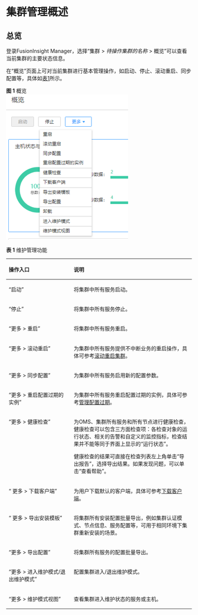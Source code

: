# 集群管理概述<a name="admin_guide_000011"></a>

## 总览<a name="section148661250133915"></a>

登录FusionInsight Manager，选择“集群 \>  _待操作集群的名称_  \> 概览”可以查看当前集群的主要状态信息。

在“概览”页面上可对当前集群进行基本管理操作，如启动、停止、滚动重启、同步配置等，具体如[表1](#table17943743105914)所示。

**图 1**  概览<a name="fig1870121155618"></a>  
![](figures/概览.png "概览")

**表 1**  维护管理功能

<a name="table17943743105914"></a>
<table><thead align="left"><tr id="row294464319592"><th class="cellrowborder" valign="top" width="35%" id="mcps1.2.3.1.1"><p id="p1794416433599"><a name="p1794416433599"></a><a name="p1794416433599"></a>操作入口</p>
</th>
<th class="cellrowborder" valign="top" width="65%" id="mcps1.2.3.1.2"><p id="p39441543165914"><a name="p39441543165914"></a><a name="p39441543165914"></a>说明</p>
</th>
</tr>
</thead>
<tbody><tr id="row4511952133818"><td class="cellrowborder" valign="top" width="35%" headers="mcps1.2.3.1.1 "><p id="p75311529383"><a name="p75311529383"></a><a name="p75311529383"></a><span class="menucascade" id="menucascade3747131783912"><a name="menucascade3747131783912"></a><a name="menucascade3747131783912"></a>“<span class="uicontrol" id="uicontrol1274713175396"><a name="uicontrol1274713175396"></a><a name="uicontrol1274713175396"></a>启动</span>”</span></p>
</td>
<td class="cellrowborder" valign="top" width="65%" headers="mcps1.2.3.1.2 "><p id="p5530525384"><a name="p5530525384"></a><a name="p5530525384"></a>将集群中所有服务启动。</p>
</td>
</tr>
<tr id="row7873145384011"><td class="cellrowborder" valign="top" width="35%" headers="mcps1.2.3.1.1 "><p id="p8873155334016"><a name="p8873155334016"></a><a name="p8873155334016"></a><span class="menucascade" id="menucascade1653713013418"><a name="menucascade1653713013418"></a><a name="menucascade1653713013418"></a>“<span class="uicontrol" id="uicontrol35378016415"><a name="uicontrol35378016415"></a><a name="uicontrol35378016415"></a>停止</span>”</span></p>
</td>
<td class="cellrowborder" valign="top" width="65%" headers="mcps1.2.3.1.2 "><p id="p1797110326548"><a name="p1797110326548"></a><a name="p1797110326548"></a>将集群中所有服务停止。</p>
</td>
</tr>
<tr id="row13559154104113"><td class="cellrowborder" valign="top" width="35%" headers="mcps1.2.3.1.1 "><p id="p13559542416"><a name="p13559542416"></a><a name="p13559542416"></a><span class="menucascade" id="menucascade1823111194119"><a name="menucascade1823111194119"></a><a name="menucascade1823111194119"></a>“<span class="uicontrol" id="uicontrol0231411114115"><a name="uicontrol0231411114115"></a><a name="uicontrol0231411114115"></a>更多 &gt; 重启</span>”</span></p>
</td>
<td class="cellrowborder" valign="top" width="65%" headers="mcps1.2.3.1.2 "><p id="p5559164204111"><a name="p5559164204111"></a><a name="p5559164204111"></a>将集群中所有服务重启。</p>
</td>
</tr>
<tr id="row11377930205112"><td class="cellrowborder" valign="top" width="35%" headers="mcps1.2.3.1.1 "><p id="p13787308515"><a name="p13787308515"></a><a name="p13787308515"></a><span class="menucascade" id="menucascade1027995995114"><a name="menucascade1027995995114"></a><a name="menucascade1027995995114"></a>“<span class="uicontrol" id="uicontrol12796591510"><a name="uicontrol12796591510"></a><a name="uicontrol12796591510"></a>更多</span> &gt; <span class="uicontrol" id="uicontrol1927925935115"><a name="uicontrol1927925935115"></a><a name="uicontrol1927925935115"></a>滚动重启</span>”</span></p>
</td>
<td class="cellrowborder" valign="top" width="65%" headers="mcps1.2.3.1.2 "><p id="p12378530135112"><a name="p12378530135112"></a><a name="p12378530135112"></a>为集群中所有服务提供不中断业务的重启操作，具体可参考<a href="滚动重启集群.md">滚动重启集群</a>。</p>
</td>
</tr>
<tr id="row9939434205111"><td class="cellrowborder" valign="top" width="35%" headers="mcps1.2.3.1.1 "><p id="p12939134185110"><a name="p12939134185110"></a><a name="p12939134185110"></a><span class="menucascade" id="menucascade11241152525211"><a name="menucascade11241152525211"></a><a name="menucascade11241152525211"></a>“<span class="uicontrol" id="uicontrol52424251522"><a name="uicontrol52424251522"></a><a name="uicontrol52424251522"></a>更多</span> &gt; <span class="uicontrol" id="uicontrol4242225105211"><a name="uicontrol4242225105211"></a><a name="uicontrol4242225105211"></a>同步配置</span>”</span></p>
</td>
<td class="cellrowborder" valign="top" width="65%" headers="mcps1.2.3.1.2 "><p id="p1793963414517"><a name="p1793963414517"></a><a name="p1793963414517"></a>为集群中所有服务启用新的配置参数。</p>
</td>
</tr>
<tr id="row798184820301"><td class="cellrowborder" valign="top" width="35%" headers="mcps1.2.3.1.1 "><p id="p1898211482305"><a name="p1898211482305"></a><a name="p1898211482305"></a><span class="menucascade" id="menucascade158241059163516"><a name="menucascade158241059163516"></a><a name="menucascade158241059163516"></a>“<span class="uicontrol" id="uicontrol14824105913351"><a name="uicontrol14824105913351"></a><a name="uicontrol14824105913351"></a>更多 &gt; 重启配置过期的实例</span>”</span></p>
</td>
<td class="cellrowborder" valign="top" width="65%" headers="mcps1.2.3.1.2 "><p id="p1198217485306"><a name="p1198217485306"></a><a name="p1198217485306"></a>为集群中所有服务重启配置过期的实例，具体可参考<a href="管理配置过期.md">管理配置过期</a>。</p>
</td>
</tr>
<tr id="row49441743155917"><td class="cellrowborder" valign="top" width="35%" headers="mcps1.2.3.1.1 "><p id="p794494355919"><a name="p794494355919"></a><a name="p794494355919"></a><span class="menucascade" id="menucascade1537205162619"><a name="menucascade1537205162619"></a><a name="menucascade1537205162619"></a>“<span class="uicontrol" id="uicontrol193713514265"><a name="uicontrol193713514265"></a><a name="uicontrol193713514265"></a>更多</span> &gt; <span class="uicontrol" id="uicontrol14373510266"><a name="uicontrol14373510266"></a><a name="uicontrol14373510266"></a>健康检查</span>”</span></p>
</td>
<td class="cellrowborder" valign="top" width="65%" headers="mcps1.2.3.1.2 "><p id="p16944143115917"><a name="p16944143115917"></a><a name="p16944143115917"></a>为OMS、集群所有服务和所有节点进行健康检查，健康检查可以包含三方面检查项：各检查对象的运行状态、相关的告警和自定义的监控指标，检查结果并不能等同于界面上显示的“运行状态”。</p>
<p id="p1458162419214"><a name="p1458162419214"></a><a name="p1458162419214"></a>健康检查的结果可直接在检查列表左上角单击“导出报告”，选择导出结果。如果发现问题，可以单击“查看帮助”。</p>
</td>
</tr>
<tr id="row13546950125114"><td class="cellrowborder" valign="top" width="35%" headers="mcps1.2.3.1.1 "><p id="p254685019513"><a name="p254685019513"></a><a name="p254685019513"></a><span class="menucascade" id="menucascade555212181431"><a name="menucascade555212181431"></a><a name="menucascade555212181431"></a>“<span class="uicontrol" id="uicontrol19552121812318"><a name="uicontrol19552121812318"></a><a name="uicontrol19552121812318"></a> 更多</span> &gt; <span class="uicontrol" id="uicontrol1655213181931"><a name="uicontrol1655213181931"></a><a name="uicontrol1655213181931"></a>下载客户端</span>”</span></p>
</td>
<td class="cellrowborder" valign="top" width="65%" headers="mcps1.2.3.1.2 "><p id="p718616257420"><a name="p718616257420"></a><a name="p718616257420"></a>为用户下载默认的客户端，具体可参考<a href="下载客户端.md">下载客户端</a>。</p>
</td>
</tr>
<tr id="row694484319590"><td class="cellrowborder" valign="top" width="35%" headers="mcps1.2.3.1.1 "><p id="p129441343145915"><a name="p129441343145915"></a><a name="p129441343145915"></a><span class="menucascade" id="menucascade15801182316599"><a name="menucascade15801182316599"></a><a name="menucascade15801182316599"></a>“<span class="uicontrol" id="uicontrol1280118234594"><a name="uicontrol1280118234594"></a><a name="uicontrol1280118234594"></a> 更多</span> &gt; <span class="uicontrol" id="uicontrol280132335915"><a name="uicontrol280132335915"></a><a name="uicontrol280132335915"></a>导出安装模板</span>”</span></p>
</td>
<td class="cellrowborder" valign="top" width="65%" headers="mcps1.2.3.1.2 "><p id="p1794484345910"><a name="p1794484345910"></a><a name="p1794484345910"></a>将集群所有安装配置批量导出，例如集群认证模式、节点信息、服务配置等，可用于相同环境下集群重新安装的场景。</p>
</td>
</tr>
<tr id="row8944134317599"><td class="cellrowborder" valign="top" width="35%" headers="mcps1.2.3.1.1 "><p id="p894420433594"><a name="p894420433594"></a><a name="p894420433594"></a><span class="menucascade" id="menucascade1486425205917"><a name="menucascade1486425205917"></a><a name="menucascade1486425205917"></a>“<span class="uicontrol" id="uicontrol17864115235918"><a name="uicontrol17864115235918"></a><a name="uicontrol17864115235918"></a>更多</span> &gt; <span class="uicontrol" id="uicontrol14864195217597"><a name="uicontrol14864195217597"></a><a name="uicontrol14864195217597"></a>导出配置</span>”</span></p>
</td>
<td class="cellrowborder" valign="top" width="65%" headers="mcps1.2.3.1.2 "><p id="p59441043195916"><a name="p59441043195916"></a><a name="p59441043195916"></a>将集群所有服务的配置批量导出。</p>
</td>
</tr>
<tr id="row47391617264"><td class="cellrowborder" valign="top" width="35%" headers="mcps1.2.3.1.1 "><p id="p2074014175613"><a name="p2074014175613"></a><a name="p2074014175613"></a><span class="menucascade" id="menucascade149633331965"><a name="menucascade149633331965"></a><a name="menucascade149633331965"></a>“<span class="uicontrol" id="uicontrol1096311339610"><a name="uicontrol1096311339610"></a><a name="uicontrol1096311339610"></a>更多</span> &gt; <span class="uicontrol" id="uicontrol364217391060"><a name="uicontrol364217391060"></a><a name="uicontrol364217391060"></a>进入维护模式/退出维护模式</span>”</span></p>
</td>
<td class="cellrowborder" valign="top" width="65%" headers="mcps1.2.3.1.2 "><p id="p87401517965"><a name="p87401517965"></a><a name="p87401517965"></a>配置集群进入/退出维护模式。</p>
</td>
</tr>
<tr id="row1474018177613"><td class="cellrowborder" valign="top" width="35%" headers="mcps1.2.3.1.1 "><p id="p574012171060"><a name="p574012171060"></a><a name="p574012171060"></a><span class="menucascade" id="menucascade16145812774"><a name="menucascade16145812774"></a><a name="menucascade16145812774"></a>“<span class="uicontrol" id="uicontrol1114521215712"><a name="uicontrol1114521215712"></a><a name="uicontrol1114521215712"></a>更多</span> &gt; <span class="uicontrol" id="uicontrol61554151572"><a name="uicontrol61554151572"></a><a name="uicontrol61554151572"></a>维护模式视图</span>”</span></p>
</td>
<td class="cellrowborder" valign="top" width="65%" headers="mcps1.2.3.1.2 "><p id="p127406175619"><a name="p127406175619"></a><a name="p127406175619"></a>查看集群进入维护状态的服务或主机。</p>
</td>
</tr>
</tbody>
</table>

